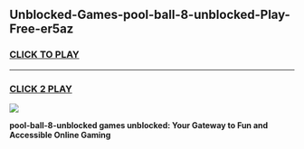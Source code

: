 
## Unblocked-Games-pool-ball-8-unblocked-Play-Free-er5az
<h3>
<a href="https://premium76.site?title=pool-ball-8-unblocked&ref=20M">CLICK TO PLAY</a></h3>
<hr>

<h3>
<a href="https://premium76.site?title=pool-ball-8-unblocked&ref=20M">CLICK 2 PLAY</a>
  
</h3>

<a href="https://premium76.site?title=pool-ball-8-unblocked&ref=19M"><img src="https://clearcache.store/games.png"></a>


**pool-ball-8-unblocked games unblocked: Your Gateway to Fun and Accessible Online Gaming**
